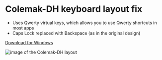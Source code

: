 # Colemak-DH keyboard layout fix
* Uses Qwerty virtual keys, which allows you to use Qwerty shortcuts in most apps
* Caps Lock replaced with Backspace (as in the original design)

[Download for Windows](https://github.com/HironTez/colemak-dh-fix/releases/latest/)

![image of the Colemak-DH layout](https://colemak.com/wiki/images/6/6c/Colemak2.png "Colemak-DH layout")
